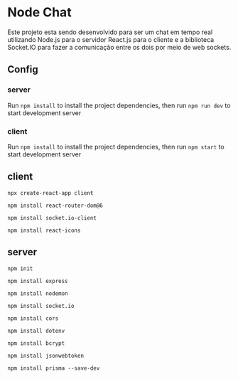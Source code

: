 # Node Chat

Este projeto esta sendo desenvolvido para ser um chat em tempo real utilizando Node.js para o servidor React.js para o cliente e a biblioteca Socket.IO para fazer a comunicação entre os dois por meio de web sockets.

## Config

### server

Run `npm install` to install the project dependencies, then run `npm run dev` to start development server

### client

Run `npm install` to install the project dependencies, then run `npm start` to start development server
## client

`npx create-react-app client`

`npm install react-router-dom@6`

`npm install socket.io-client`

`npm install react-icons`


## server

`npm init`

`npm install express`

`npm install nodemon`

`npm install socket.io`

`npm install cors`

`npm install dotenv`

`npm install bcrypt`

`npm install jsonwebtoken`

`npm install prisma --save-dev`